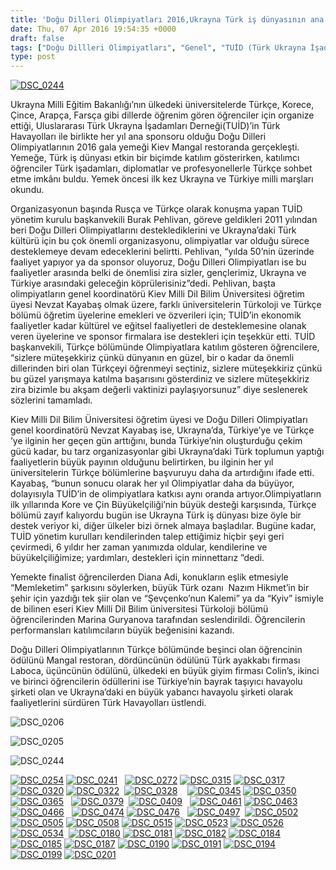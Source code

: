 ```yaml
---
title: 'Doğu Dilleri Olimpiyatları 2016,Ukrayna Türk iş dünyasının ana sponsorluğunda Kiev’de gerçekleşti'
date: Thu, 07 Apr 2016 19:54:35 +0000
draft: false
tags: ["Doğu Dillleri Olimpiyatları", "Genel", "TUİD (Türk Ukrayna İşadamları Derneği)", "türkçe", "Ukrayna Milli Dil Bilim Üniversitesi"]
type: post
---
```


[![DSC_0244](http://burakpehlivan.org/wp-content/uploads/2016/04/DSC_02441.jpg)](http://burakpehlivan.org/wp-content/uploads/2016/04/DSC_02441.jpg)

Ukrayna Milli Eğitim Bakanlığı’nın ülkedeki üniversitelerde Türkçe, Korece, Çince, Arapça, Farsça gibi dillerde öğrenim gören öğrenciler için organize ettiği, Uluslararası Türk Ukrayna İşadamları Derneği(TUİD)’in Türk Havayolları ile birlikte her yıl ana sponsoru olduğu Doğu Dilleri Olimpiyatlarının 2016 gala yemeği Kiev Mangal restoranda gerçekleşti. Yemeğe, Türk iş dünyası etkin bir biçimde katılım gösterirken, katılımcı öğrenciler Türk işadamları, diplomatlar ve profesyonellerle Türkçe sohbet etme imkânı buldu. Yemek öncesi ilk kez Ukrayna ve Türkiye milli marşları okundu.

Organizasyonun başında Rusça ve Türkçe olarak konuşma yapan TUİD yönetim kurulu başkanvekili Burak Pehlivan, göreve geldikleri 2011 yılından beri Doğu Dilleri Olimpiyatlarını desteklediklerini ve Ukrayna’daki Türk kültürü için bu çok önemli organizasyonu, olimpiyatlar var olduğu sürece desteklemeye devam edeceklerini belirtti. Pehlivan, “yılda 50’nin üzerinde faaliyet yapıyor ya da sponsor oluyoruz, Doğu Dilleri Olimpiyatları ise bu faaliyetler arasında belki de önemlisi zira sizler, gençlerimiz, Ukrayna ve Türkiye arasındaki geleceğin köprülerisiniz”dedi. Pehlivan, başta olimpiyatların genel koordinatörü Kiev Milli Dil Bilim Üniversitesi öğretim üyesi Nevzat Kayabaş olmak üzere, farklı üniversitelerin Türkoloji ve Türkçe bölümü öğretim üyelerine emekleri ve özverileri için; TUİD’in ekonomik faaliyetler kadar kültürel ve eğitsel faaliyetleri de desteklemesine olanak veren üyelerine ve sponsor firmalara ise destekleri için teşekkür etti. TUİD başkanvekili, Türkçe bölümünde Olimpiyatlara katılım gösteren öğrencilere, “sizlere müteşekkiriz çünkü dünyanın en güzel, bir o kadar da önemli dillerinden biri olan Türkçeyi öğrenmeyi seçtiniz, sizlere müteşekkiriz çünkü bu güzel yarışmaya katılma başarısını gösterdiniz ve sizlere müteşekkiriz zira bizimle bu akşam değerli vaktinizi paylaşıyorsunuz” diye seslenerek sözlerini tamamladı.

Kiev Milli Dil Bilim Üniversitesi öğretim üyesi ve Doğu Dilleri Olimpiyatları genel koordinatörü Nevzat Kayabaş ise, Ukrayna’da, Türkiye’ye ve Türkçe ’ye ilginin her geçen gün arttığını, bunda Türkiye’nin oluşturduğu çekim gücü kadar, bu tarz organizasyonlar gibi Ukrayna’daki Türk toplumun yaptığı faaliyetlerin büyük payının olduğunu belirtirken, bu ilginin her yıl üniversitelerin Türkçe bölümlerine başvuruyu daha da artırdığını ifade etti. Kayabaş, “bunun sonucu olarak her yıl Olimpiyatlar daha da büyüyor, dolayısıyla TUİD’in de olimpiyatlara katkısı aynı oranda artıyor.Olimpiyatların ilk yıllarında Kore ve Çin Büyükelçiliği’nin büyük desteği karşısında, Türkçe bölümü zayıf kalıyordu bugün ise Ukrayna Türk iş dünyası bize öyle bir destek veriyor ki, diğer ülkeler bizi örnek almaya başladılar. Bugüne kadar, TUİD yönetim kurulları kendilerinden talep ettiğimiz hiçbir şeyi geri çevirmedi, 6 yıldır her zaman yanımızda oldular, kendilerine ve büyükelçiliğimize; yardımları, destekleri için minnettarız ”dedi.

Yemekte finalist öğrencilerden Diana Adi, konukların eşlik etmesiyle “Memleketim” şarkısını söylerken, büyük Türk ozanı  Nazım Hikmet’in bir şehir için yazdığı tek şiir olan ve “Şevçenko’nun Kalemi” ya da “Kyiv” ismiyle de bilinen eseri Kiev Milli Dil Bilim üniversitesi Türkoloji bölümü öğrencilerinden Marina Guryanova tarafından seslendirildi. Öğrencilerin performansları katılımcıların büyük beğenisini kazandı.

Doğu Dilleri Olimpiyatlarının Türkçe bölümünde beşinci olan öğrencinin ödülünü Mangal restoran, dördüncünün ödülünü Türk ayakkabı firması Laboca, üçüncünün ödülünü, ülkedeki en büyük giyim firması Colin’s, ikinci ve birinci öğrencilerin ödüllerini ise Türkiye’nin bayrak taşıyıcı havayolu şirketi olan ve Ukrayna’daki en büyük yabancı havayolu şirketi olarak faaliyetlerini sürdüren Türk Havayolları üstlendi.

![DSC_0206](http://burakpehlivan.org/wp-content/uploads/2016/04/DSC_0206.jpg)

![DSC_0205](http://burakpehlivan.org/wp-content/uploads/2016/04/DSC_0205.jpg)

![DSC_0244](http://burakpehlivan.org/wp-content/uploads/2016/04/DSC_0244.jpg)

[![DSC_0254](http://burakpehlivan.org/wp-content/uploads/2016/04/DSC_0254.jpg)](http://burakpehlivan.org/wp-content/uploads/2016/04/DSC_0216.jpg) [![DSC_0241](http://burakpehlivan.org/wp-content/uploads/2016/04/DSC_0241.jpg)](http://burakpehlivan.org/wp-content/uploads/2016/04/DSC_0241.jpg)   [![DSC_0272](http://burakpehlivan.org/wp-content/uploads/2016/04/DSC_0272.jpg)](http://burakpehlivan.org/wp-content/uploads/2016/04/DSC_0272.jpg) [![DSC_0315](http://burakpehlivan.org/wp-content/uploads/2016/04/DSC_0315.jpg)](http://burakpehlivan.org/wp-content/uploads/2016/04/DSC_0315.jpg) [![DSC_0317](http://burakpehlivan.org/wp-content/uploads/2016/04/DSC_0317.jpg)](http://burakpehlivan.org/wp-content/uploads/2016/04/DSC_0317.jpg) [![DSC_0320](http://burakpehlivan.org/wp-content/uploads/2016/04/DSC_0320.jpg)](http://burakpehlivan.org/wp-content/uploads/2016/04/DSC_0320.jpg) [![DSC_0322](http://burakpehlivan.org/wp-content/uploads/2016/04/DSC_0322.jpg)](http://burakpehlivan.org/wp-content/uploads/2016/04/DSC_0322.jpg)  [![DSC_0328](http://burakpehlivan.org/wp-content/uploads/2016/04/DSC_0328.jpg)](http://burakpehlivan.org/wp-content/uploads/2016/04/DSC_0328.jpg)    [![DSC_0345](http://burakpehlivan.org/wp-content/uploads/2016/04/DSC_0345.jpg)](http://burakpehlivan.org/wp-content/uploads/2016/04/DSC_0345.jpg) [![DSC_0350](http://burakpehlivan.org/wp-content/uploads/2016/04/DSC_0350.jpg)](http://burakpehlivan.org/wp-content/uploads/2016/04/DSC_0350.jpg) [![DSC_0365](http://burakpehlivan.org/wp-content/uploads/2016/04/DSC_0365.jpg)](http://burakpehlivan.org/wp-content/uploads/2016/04/DSC_0365.jpg)   [![DSC_0379](http://burakpehlivan.org/wp-content/uploads/2016/04/DSC_0379.jpg)](http://burakpehlivan.org/wp-content/uploads/2016/04/DSC_0379.jpg)  [![DSC_0409](http://burakpehlivan.org/wp-content/uploads/2016/04/DSC_0409.jpg)](http://burakpehlivan.org/wp-content/uploads/2016/04/DSC_0409.jpg)   [![DSC_0461](http://burakpehlivan.org/wp-content/uploads/2016/04/DSC_0461.jpg)](http://burakpehlivan.org/wp-content/uploads/2016/04/DSC_0461.jpg) [![DSC_0463](http://burakpehlivan.org/wp-content/uploads/2016/04/DSC_0463.jpg)](http://burakpehlivan.org/wp-content/uploads/2016/04/DSC_0463.jpg) [![DSC_0466](http://burakpehlivan.org/wp-content/uploads/2016/04/DSC_0466.jpg)](http://burakpehlivan.org/wp-content/uploads/2016/04/DSC_0466.jpg)   [![DSC_0474](http://burakpehlivan.org/wp-content/uploads/2016/04/DSC_0474.jpg)](http://burakpehlivan.org/wp-content/uploads/2016/04/DSC_0474.jpg) [![DSC_0476](http://burakpehlivan.org/wp-content/uploads/2016/04/DSC_0476.jpg)](http://burakpehlivan.org/wp-content/uploads/2016/04/DSC_0476.jpg)   [![DSC_0497](http://burakpehlivan.org/wp-content/uploads/2016/04/DSC_0497.jpg)](http://burakpehlivan.org/wp-content/uploads/2016/04/DSC_0497.jpg)  [![DSC_0502](http://burakpehlivan.org/wp-content/uploads/2016/04/DSC_0502.jpg)](http://burakpehlivan.org/wp-content/uploads/2016/04/DSC_0502.jpg) [![DSC_0505](http://burakpehlivan.org/wp-content/uploads/2016/04/DSC_0505.jpg)](http://burakpehlivan.org/wp-content/uploads/2016/04/DSC_0505.jpg) [![DSC_0508](http://burakpehlivan.org/wp-content/uploads/2016/04/DSC_0508.jpg)](http://burakpehlivan.org/wp-content/uploads/2016/04/DSC_0508.jpg) [![DSC_0515](http://burakpehlivan.org/wp-content/uploads/2016/04/DSC_0515.jpg)](http://burakpehlivan.org/wp-content/uploads/2016/04/DSC_0515.jpg) [![DSC_0523](http://burakpehlivan.org/wp-content/uploads/2016/04/DSC_0523.jpg)](http://burakpehlivan.org/wp-content/uploads/2016/04/DSC_0523.jpg) [![DSC_0526](http://burakpehlivan.org/wp-content/uploads/2016/04/DSC_0526.jpg)](http://burakpehlivan.org/wp-content/uploads/2016/04/DSC_0526.jpg)  [![DSC_0534](http://burakpehlivan.org/wp-content/uploads/2016/04/DSC_0534.jpg)](http://burakpehlivan.org/wp-content/uploads/2016/04/DSC_0534.jpg)  [![DSC_0180](http://burakpehlivan.org/wp-content/uploads/2016/04/DSC_0180.jpg)](http://burakpehlivan.org/wp-content/uploads/2016/04/DSC_0180.jpg) [![DSC_0181](http://burakpehlivan.org/wp-content/uploads/2016/04/DSC_0181.jpg)](http://burakpehlivan.org/wp-content/uploads/2016/04/DSC_0181.jpg) [![DSC_0182](http://burakpehlivan.org/wp-content/uploads/2016/04/DSC_0182.jpg)](http://burakpehlivan.org/wp-content/uploads/2016/04/DSC_0182.jpg) [![DSC_0184](http://burakpehlivan.org/wp-content/uploads/2016/04/DSC_0184.jpg)](http://burakpehlivan.org/wp-content/uploads/2016/04/DSC_0184.jpg) [![DSC_0185](http://burakpehlivan.org/wp-content/uploads/2016/04/DSC_0185.jpg)](http://burakpehlivan.org/wp-content/uploads/2016/04/DSC_0185.jpg) [![DSC_0187](http://burakpehlivan.org/wp-content/uploads/2016/04/DSC_0187.jpg)](http://burakpehlivan.org/wp-content/uploads/2016/04/DSC_0187.jpg) [![DSC_0190](http://burakpehlivan.org/wp-content/uploads/2016/04/DSC_0190.jpg)](http://burakpehlivan.org/wp-content/uploads/2016/04/DSC_0190.jpg) [![DSC_0191](http://burakpehlivan.org/wp-content/uploads/2016/04/DSC_0191.jpg)](http://burakpehlivan.org/wp-content/uploads/2016/04/DSC_0191.jpg) [![DSC_0194](http://burakpehlivan.org/wp-content/uploads/2016/04/DSC_0194.jpg)](http://burakpehlivan.org/wp-content/uploads/2016/04/DSC_0194.jpg)  [![DSC_0199](http://burakpehlivan.org/wp-content/uploads/2016/04/DSC_0199.jpg)](http://burakpehlivan.org/wp-content/uploads/2016/04/DSC_0199.jpg) [![DSC_0201](http://burakpehlivan.org/wp-content/uploads/2016/04/DSC_0201.jpg)](http://burakpehlivan.org/wp-content/uploads/2016/04/DSC_0201.jpg)